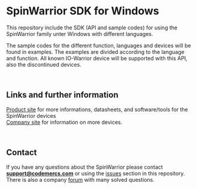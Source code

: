# SpinWarrior SDK for Windows
This repository include the SDK (API and sample codes) for using the SpinWarrior family unter Windows with different languages.

The sample codes for the different function, languages and devices will be found in examples. The examples are divided according to the language and function.
All known IO-Warrior device will be supported with this API, also the discontinued devices.  


&nbsp;
## Links and further information
[Product site](https://codemercs.com/en/encode) for more informations, datasheets, and software/tools for the SpinWarrior devices  
[Company site](https://www.codemercs.com) for information on more devices.

&nbsp;
## Contact
If you have any questions about the SpinWarrior please contact **support@codemercs.com** or using the [issues](https://github.com/codemercs-com/spinwarrior-win/issues) section in this repository. There is also a company [forum](https://forum.codemercs.com/) with many solved questions.
